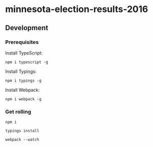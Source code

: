 # minnesota-election-results-2016

## Development

### Prerequisites

Install TypeScript:
```
npm i typescript -g
```

Install Typings:
```
npm i typings -g
```

Install Webpack:
```
npm i webpack -g
```

### Get rolling
```
npm i
```
```
typings install
```
```
webpack --watch
```
